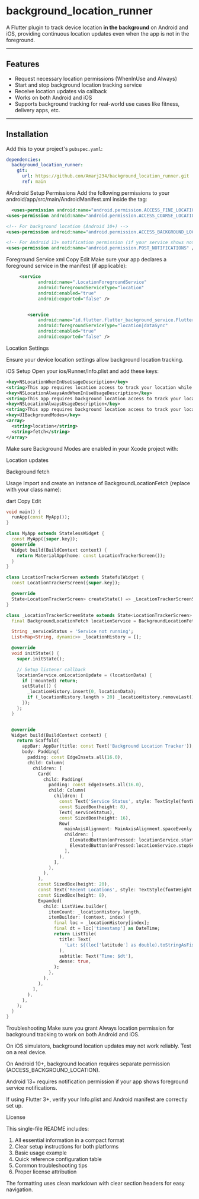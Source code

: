 # background_location_runner

A Flutter plugin to track device location **in the background** on Android and iOS, providing continuous location updates even when the app is not in the foreground.

---

## Features

- Request necessary location permissions (WhenInUse and Always)
- Start and stop background location tracking service
- Receive location updates via callback
- Works on both Android and iOS
- Supports background tracking for real-world use cases like fitness, delivery apps, etc.

---

## Installation

Add this to your project's `pubspec.yaml`:

```yaml
dependencies:
  background_location_runner:
    git:
      url: https://github.com/Amarj234/background_location_runner.git
      ref: main

```
#Android Setup
Permissions
 Add the following permissions to your android/app/src/main/AndroidManifest.xml inside the <manifest> tag:
```xml
  <uses-permission android:name="android.permission.ACCESS_FINE_LOCATION" />
<uses-permission android:name="android.permission.ACCESS_COARSE_LOCATION" />

<!-- For background location (Android 10+) -->
<uses-permission android:name="android.permission.ACCESS_BACKGROUND_LOCATION" />

<!-- For Android 13+ notification permission (if your service shows notifications) -->
<uses-permission android:name="android.permission.POST_NOTIFICATIONS" />
```
Foreground Service
xml
Copy
Edit
Make sure your app declares a foreground service in the manifest (if applicable):



```xml
     <service
            android:name=".LocationForegroundService"
            android:foregroundServiceType="location"
            android:enabled="true"
            android:exported="false" />


        <service
            android:name="id.flutter.flutter_background_service.FlutterBackgroundService"
            android:foregroundServiceType="location|dataSync"
            android:enabled="true"
            android:exported="false" />
```

Location Settings

Ensure your device location settings allow background location tracking.

iOS Setup
Open your ios/Runner/Info.plist and add these keys:

```xml
<key>NSLocationWhenInUseUsageDescription</key>
<string>This app requires location access to track your location while using the app.</string>
<key>NSLocationAlwaysAndWhenInUseUsageDescription</key>
<string>This app requires background location access to track your location even when the app is in the background.</string>
<key>NSLocationAlwaysUsageDescription</key>
<string>This app requires background location access to track your location even when the app is in the background.</string>
<key>UIBackgroundModes</key>
<array>
  <string>location</string>
  <string>fetch</string>
</array>
```
Make sure Background Modes are enabled in your Xcode project with:

Location updates

Background fetch

Usage
Import and create an instance of BackgroundLocationFetch (replace with your class name):

dart
Copy
Edit
```dart
void main() {
  runApp(const MyApp());
}

class MyApp extends StatelessWidget {
  const MyApp({super.key});
  @override
  Widget build(BuildContext context) {
    return MaterialApp(home: const LocationTrackerScreen());
  }
}

class LocationTrackerScreen extends StatefulWidget {
  const LocationTrackerScreen({super.key});

  @override
  State<LocationTrackerScreen> createState() => _LocationTrackerScreenState();
}

class _LocationTrackerScreenState extends State<LocationTrackerScreen> {
  final BackgroundLocationFetch locationService = BackgroundLocationFetch();

  String _serviceStatus = 'Service not running';
  List<Map<String, dynamic>> _locationHistory = [];

  @override
  void initState() {
    super.initState();

    // Setup listener callback
    locationService.onLocationUpdate = (locationData) {
      if (!mounted) return;
      setState(() {
        _locationHistory.insert(0, locationData);
        if (_locationHistory.length > 20) _locationHistory.removeLast();
      });
    };
  }


  @override
  Widget build(BuildContext context) {
    return Scaffold(
      appBar: AppBar(title: const Text('Background Location Tracker')),
      body: Padding(
        padding: const EdgeInsets.all(16.0),
        child: Column(
          children: [
            Card(
              child: Padding(
                padding: const EdgeInsets.all(16.0),
                child: Column(
                  children: [
                    const Text('Service Status', style: TextStyle(fontWeight: FontWeight.bold)),
                    const SizedBox(height: 8),
                    Text(_serviceStatus),
                    const SizedBox(height: 16),
                    Row(
                      mainAxisAlignment: MainAxisAlignment.spaceEvenly,
                      children: [
                        ElevatedButton(onPressed: locationService.startService, child: const Text('Start Service')),
                        ElevatedButton(onPressed:locationService.stopService, child: const Text('Stop Service')),
                      ],
                    ),
                  ],
                ),
              ),
            ),
            const SizedBox(height: 20),
            const Text('Recent Locations', style: TextStyle(fontWeight: FontWeight.bold)),
            const SizedBox(height: 8),
            Expanded(
              child: ListView.builder(
                itemCount: _locationHistory.length,
                itemBuilder: (context, index) {
                  final loc = _locationHistory[index];
                  final dt = loc['timestamp'] as DateTime;
                  return ListTile(
                    title: Text(
                      'Lat: ${(loc['latitude'] as double).toStringAsFixed(6)}, Lng: ${(loc['longitude'] as double).toStringAsFixed(6)}',
                    ),
                    subtitle: Text('Time: $dt'),
                    dense: true,
                  );
                },
              ),
            ),
          ],
        ),
      ),
    );
  }
}

```
Troubleshooting
Make sure you grant Always location permission for background tracking to work on both Android and iOS.

On iOS simulators, background location updates may not work reliably. Test on a real device.

On Android 10+, background location requires separate permission (ACCESS_BACKGROUND_LOCATION).

Android 13+ requires notification permission if your app shows foreground service notifications.

If using Flutter 3+, verify your Info.plist and Android manifest are correctly set up.

License

This single-file README includes:
1. All essential information in a compact format
2. Clear setup instructions for both platforms
3. Basic usage example
4. Quick reference configuration table
5. Common troubleshooting tips
6. Proper license attribution

The formatting uses clean markdown with clear section headers for easy navigation.